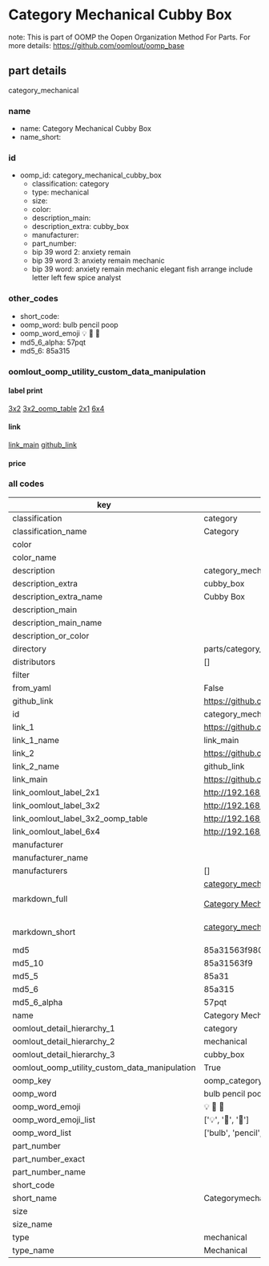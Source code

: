 # Category Mechanical Cubby Box  

note: This is part of OOMP the Oopen Organization Method For Parts. For more details: https://github.com/oomlout/oomp_base

##  part details



category_mechanical

### name
* name: Category Mechanical Cubby Box
* name_short: 
### id
* oomp_id: category_mechanical_cubby_box
  * classification: category
  * type: mechanical
  * size: 
  * color: 
  * description_main: 
  * description_extra: cubby_box
  * manufacturer: 
  * part_number: 
  * bip 39 word 2: anxiety remain
  * bip 39 word 3: anxiety remain mechanic
  * bip 39 word: anxiety remain mechanic elegant fish arrange include letter left few spice analyst

### other_codes
* short_code: 
* oomp_word: bulb pencil poop
* oomp_word_emoji :bulb: :pencil: :poop:
* md5_6_alpha: 57pqt
* md5_6: 85a315






### oomlout_oomp_utility_custom_data_manipulation
#### label print
[3x2](http://192.168.1.245:1112/?label=oomp%2057pqt)
[3x2_oomp_table](http://192.168.1.107:1112/?label=oomp%2057pqt)
[2x1](http://192.168.1.242:1112/?label=oomp%2057pqt)
[6x4](http://192.168.1.55:1112/?label=oomp%2057pqt)    

#### link

[link_main](https://github.com/oomlout/oomlout_oomp_current_version_messy/tree/main/parts/category_mechanical_cubby_box) [github_link](https://github.com/oomlout/oomlout_oomp_part_src/tree/main/parts/category_mechanical_cubby_box)                             

#### price







### all codes 
| key | value |  
| --- | --- |  
| classification | category |  
| classification_name | Category |  
| color |  |  
| color_name |  |  
| description | category_mechanical |  
| description_extra | cubby_box |  
| description_extra_name | Cubby Box |  
| description_main |  |  
| description_main_name |  |  
| description_or_color |   |  
| directory | parts/category_mechanical_cubby_box |  
| distributors | [] |  
| filter |  |  
| from_yaml | False |  
| github_link | https://github.com/oomlout/oomlout_oomp_part_src/tree/main/parts/category_mechanical_cubby_box |  
| id | category_mechanical_cubby_box |  
| link_1 | https://github.com/oomlout/oomlout_oomp_current_version_messy/tree/main/parts/category_mechanical_cubby_box |  
| link_1_name | link_main |  
| link_2 | https://github.com/oomlout/oomlout_oomp_part_src/tree/main/parts/category_mechanical_cubby_box |  
| link_2_name | github_link |  
| link_main | https://github.com/oomlout/oomlout_oomp_current_version_messy/tree/main/parts/category_mechanical_cubby_box |  
| link_oomlout_label_2x1 | http://192.168.1.242:1112/?label=oomp%2057pqt |  
| link_oomlout_label_3x2 | http://192.168.1.245:1112/?label=oomp%2057pqt |  
| link_oomlout_label_3x2_oomp_table | http://192.168.1.107:1112/?label=oomp%2057pqt |  
| link_oomlout_label_6x4 | http://192.168.1.55:1112/?label=oomp%2057pqt |  
| manufacturer |  |  
| manufacturer_name |  |  
| manufacturers | [] |  
| markdown_full | [category_mechanical_cubby_box](https://github.com/oomlout/oomlout_oomp_current_version_messy/tree/main/parts/category_mechanical_cubby_box)<br>[](https://github.com/oomlout/oomlout_oomp_current_version_messy/tree/main/parts/category_mechanical_cubby_box)<br>[Category Mechanical Cubby Box](https://github.com/oomlout/oomlout_oomp_current_version_messy/tree/main/parts/category_mechanical_cubby_box)<br><br> |  
| markdown_short | [category_mechanical_cubby_box](https://github.com/oomlout/oomlout_oomp_current_version_messy/tree/main/parts/category_mechanical_cubby_box)<br><br> |  
| md5 | 85a31563f9808e4c312bd479146d6050 |  
| md5_10 | 85a31563f9 |  
| md5_5 | 85a31 |  
| md5_6 | 85a315 |  
| md5_6_alpha | 57pqt |  
| name | Category Mechanical Cubby Box |  
| oomlout_detail_hierarchy_1 | category |  
| oomlout_detail_hierarchy_2 | mechanical |  
| oomlout_detail_hierarchy_3 | cubby_box |  
| oomlout_oomp_utility_custom_data_manipulation | True |  
| oomp_key | oomp_category_mechanical_cubby_box |  
| oomp_word | bulb pencil poop |  
| oomp_word_emoji | :bulb: :pencil: :poop: |  
| oomp_word_emoji_list | [':bulb:', ':pencil:', ':poop:'] |  
| oomp_word_list | ['bulb', 'pencil', 'poop'] |  
| part_number |  |  
| part_number_exact |  |  
| part_number_name |  |  
| short_code |  |  
| short_name | Categorymechanical |  
| size |  |  
| size_name |  |  
| type | mechanical |  
| type_name | Mechanical |  

